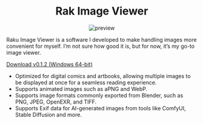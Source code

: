 <div align="center">
  <h1>Rak Image Viewer</h1>
  
  ![preview](https://github.com/user-attachments/assets/c7ad468a-7b2e-49b7-90eb-908990884c86)
</div>

Raku Image Viewer is a software I developed to make handling images more convenient for myself. I’m not sure how good it is, but for now, it’s my go-to image viewer.

[Download v0.1.2 (Windows 64-bit)](https://github.com/B5JsXzojyO/RakuImageViewer/releases/download/v0.1.2/rkiv_v.0.1.2.zip)

* Optimized for digital comics and artbooks, allowing multiple images to be displayed at once for a seamless reading experience.
* Supports animated images such as aPNG and WebP.
* Supports image formats commonly exported from Blender, such as PNG, JPEG, OpenEXR, and TIFF.
* Supports Exif data for AI-generated images from tools like ComfyUI, Stable Diffusion and more.
